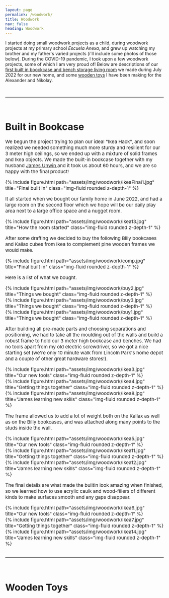 ```yaml
---
layout: page
permalink: /woodwork/
title: Woodwork
nav: false
heading: Woodwork
---
```


I started doing small woodwork projects as a child, during woodwork projects at my primary school <i>Escuela Anexa</i>, and grew up watching my brother and my father's varied projects (i'll include some photos of those below). During the COVID-19 pandemic, I took upon a few woodwork projects, some of which I am very proud of! Below are descriptions of our <a href="#ikea"> first built in boockcase and bench storage living room</a> we made during July 2022 for our new home, and some <a href="#toys">wooden toys</a> I have been making for the Alexander and Nikolay. 

<br>
<hr>
<span style="font-size:15px">
<br>

 
 
 
<h1 id="ikea"> Built in Bookcase  </h1>
 
We begun the project trying to plan our ideal "Ikea Hack", and soon realized we needed something much more sturdy and resilient for our 3 meter high ceilings, so we ended up with a mixture of solid frames and Ikea objects. We made the built-in bookcase together with my husband <a href="https://jamesunwin.github.io/">James Unwin </a> and it took us about 60 hours, and we are so happy with the final product!
 
  <div class="row">
    <div class="col-sm mt-3 mt-md-0">
        {% include figure.html path="assets/img/woodwork/IkeaFinal1.jpg" title="Final built in" class="img-fluid rounded z-depth-1" %}
    </div>
</div>




It all started when we bought our family home in June 2022, and had a large room on the second floor which we hope will be our daily play area next to a large office space and a nugget room. 

 

<div class="row">
    <div class="col-sm mt-3 mt-md-0">
        {% include figure.html path="assets/img/woodwork/Ikea13.jpg" title="How the room started" class="img-fluid rounded z-depth-1" %}
    </div>
</div>

After some drafting we decided to buy the following Billy bookcases and Kallax cubes from Ikea to complement pine wooden frames we would make. 

<div class="row">
    <div class="col-sm mt-3 mt-md-0">
        {% include figure.html path="assets/img/woodwork/comp.jpg" title="Final built in" class="img-fluid rounded z-depth-1" %}
    </div>
</div>

Here is a list of what we bought. 

<div class="row">
    <div class="col-sm mt-3 mt-md-0">
        {% include figure.html path="assets/img/woodwork/buy2.jpg" title="Things we bought" class="img-fluid rounded z-depth-1" %}
    </div>
    <div class="col-sm mt-3 mt-md-0">
        {% include figure.html path="assets/img/woodwork/buy3.jpg" title="Things we bought" class="img-fluid rounded z-depth-1" %}
    </div>
        <div class="col-sm mt-3 mt-md-0">
        {% include figure.html path="assets/img/woodwork/buy1.jpg" title="Things we bought" class="img-fluid rounded z-depth-1" %}
    </div>
</div>
 
 After building all pre-made parts and choosing separations and positioning, we had to take all the moulding out of the walls and build a robust frame to hold our 3 meter high bookcase and benches. We had no tools apart from my old electric screwdriver, so we got a nice starting set (we're only 10 minute walk from Lincoln Park's home depot and a couple of other great hardware stores!).
 
  
 <div class="row">
    <div class="col-sm mt-3 mt-md-0">
        {% include figure.html path="assets/img/woodwork/Ikea3.jpg" title="Our new tools" class="img-fluid rounded z-depth-1" %}
    </div>
    <div class="col-sm mt-3 mt-md-0">
        {% include figure.html path="assets/img/woodwork/Ikea4.jpg" title="Getting things together" class="img-fluid rounded z-depth-1" %}
    </div>
    <div class="col-sm mt-3 mt-md-0">
        {% include figure.html path="assets/img/woodwork/Ikea8.jpg" title="James learning new skills" class="img-fluid rounded z-depth-1" %}
    </div>
</div>
 
 
 
 The frame allowed us to add a lot of weight both on the Kallax as well as on the Billy bookcases, and was attached along many points to the studs inside the wall. 
 
  <div class="row">
    <div class="col-sm mt-3 mt-md-0">
        {% include figure.html path="assets/img/woodwork/Ikea5.jpg" title="Our new tools" class="img-fluid rounded z-depth-1" %}
    </div>
    <div class="col-sm mt-3 mt-md-0">
        {% include figure.html path="assets/img/woodwork/Ikea11.jpg" title="Getting things together" class="img-fluid rounded z-depth-1" %}
    </div>
    <div class="col-sm mt-3 mt-md-0">
        {% include figure.html path="assets/img/woodwork/Ikea12.jpg" title="James learning new skills" class="img-fluid rounded z-depth-1" %}
    </div>
</div>

The final details are what made the builtin look amazing when finished, so we learned how to use acrylic caulk and wood-fillers of different kinds to make surfaces smooth and any gaps disappear. 

  <div class="row">
    <div class="col-sm mt-3 mt-md-0">
        {% include figure.html path="assets/img/woodwork/Ikea6.jpg" title="Our new tools" class="img-fluid rounded z-depth-1" %}
    </div>
    <div class="col-sm mt-3 mt-md-0">
        {% include figure.html path="assets/img/woodwork/Ikea7.jpg" title="Getting things together" class="img-fluid rounded z-depth-1" %}
    </div>
    <div class="col-sm mt-3 mt-md-0">
        {% include figure.html path="assets/img/woodwork/Ikea14.jpg" title="James learning new skills" class="img-fluid rounded z-depth-1" %}
    </div>
</div>

<br>
<hr>
<span style="font-size:15px">
<br>

 
 
 
<h1 id="toys"> Wooden Toys  </h1>

